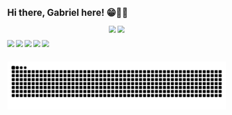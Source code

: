## Hi there, Gabriel here! 😁👨‍💻
<p align="center"> <img height="170em" src="https://github-readme-stats.vercel.app/api?username=medzdev&show_icons=true&theme=midnight-purple&include_all_commits=true&count_private=true">
 <img height="170em" src="https://github-readme-stats.vercel.app/api/top-langs/?username=medzdev&layout=compact&langs_count=7&theme=midnight-purple">

<a href="https://instagram.com/medzdev" target="_blank"><img src="https://img.shields.io/badge/-Instagram-000000?style=for-the-badge&logo=instagram&logoColor=white" target="_blank"></a>
<a href="https://www.linkedin.com/in/medzdev" target="_blank"><img src="https://img.shields.io/badge/-LinkedIn-000000?style=for-the-badge&logo=linkedin&logoColor=white" target="_blank"></a>
<a href = "https://www.twitter.com/ga_medz/"><img src="https://img.shields.io/badge/Twitter-000000?style=for-the-badge&logo=twitter&logoColor=white" target="_blank"></a>
<a href="https://www.twitch.tv/medzeraa" target="_blank"><img src="https://img.shields.io/badge/Twitch-000000?style=for-the-badge&logo=twitch&logoColor=white" target="_blank"></a> 
<a href = "mailto:medzdeveloper@gmail.com"><img src="https://img.shields.io/badge/-Gmail-000000?style=for-the-badge&logo=gmail&logoColor=white" target="_blank"></a><br><br>

  
  ![Snake animation](https://github.com/medzdev/medzdev/blob/output/github-contribution-grid-snake.svg)
  
  
  
    
